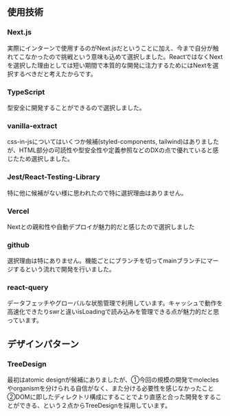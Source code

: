 ## 使用技術

### Next.js
実際にインターンで使用するのがNext.jsだということに加え、今まで自分が触れてこなかったので挑戦という意味も込めて選択しました。ReactではなくNextを選択した理由としては短い期間で本質的な開発に注力するためにはNextを選択するべきだと考えたからです。

### TypeScript
型安全に開発することができるので選択しました。

### vanilla-extract
css-in-jsについてはいくつか候補(styled-components, tailwind)はありましたが、HTML部分の可読性や型安全性や定義参照などのDXの点で優れていると感じたため選択しました。

### Jest/React-Testing-Library
特に他に候補がない様に思われたので特に選択理由はありません。

### Vercel
Nextとの親和性や自動デプロイが魅力的だと感じたので選択しました

### github
選択理由は特にありません。機能ごとにブランチを切ってmainブランチにマージするという流れで開発を行いました。

### react-query
データフェッチやグローバルな状態管理で利用しています。キャッシュで動作を高速化できたりswrと違いisLoadingで読み込みを管理できる点が魅力的だと思っています。

## デザインパターン

### TreeDesign
最初はatomic designが候補にありましたが、①今回の規模の開発でmoleclesやorganismを分けられる自信がなく、また分ける必要性を感じなかったこと ②DOMに即したディレクトリ構成にすることでより直感と合った開発をすることができる、という２点からTreeDesignを採用しています。
